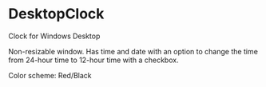 # DesktopClock
Clock for Windows Desktop

Non-resizable window.  Has time and date with an option to change the time from 24-hour time to 12-hour time with a checkbox.

Color scheme: Red/Black
